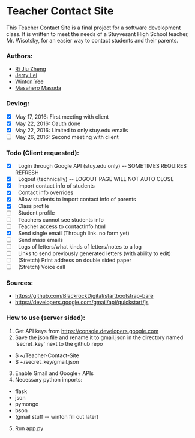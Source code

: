 # Teacher Contact Site
This Teacher Contact Site is a final project for a software development class. It is written to meet the needs of a Stuyvesant High School teacher, Mr. Wisotsky, for an easier way to contact students and their parents.

### Authors:
- [Ri Jiu Zheng](https://github.com/RJZheng1)
- [Jerry Lei](https://github.com/jerrylei98)
- [Winton Yee](https://github.com/blehw)
- [Masahero Masuda](https://github.com/masa13)

### Devlog:
- [x] May 17, 2016: First meeting with client
- [x] May 22, 2016: Oauth done
- [x] May 22, 2016: Limited to only stuy.edu emails
- [ ] May 26, 2016: Second meeting with client

### Todo (Client requested):
- [x] &nbsp; Login through Google API (stuy.edu only) -- SOMETIMES REQUIRES REFRESH
- [x] &nbsp; Logout (technically) -- LOGOUT PAGE WILL NOT AUTO CLOSE
- [x] &nbsp; Import contact info of students
- [x] &nbsp; Contact info overrides
- [x] &nbsp; Allow students to import contact info of parents
- [x] &nbsp; Class profile
- [ ] &nbsp; Student profile
- [ ] &nbsp; Teachers cannot see students info
- [ ] &nbsp; Teacher access to contactInfo.html
- [x] &nbsp; Send single email (Through link. no form yet)
- [ ] &nbsp; Send mass emails
- [ ] &nbsp; Logs of letters/what kinds of letters/notes to a log
- [ ] &nbsp; Links to send previously generated letters (with ability to edit)
- [ ] &nbsp; (Stretch) Print address on double sided paper
- [ ] &nbsp; (Stretch) Voice call

### Sources:
- https://github.com/BlackrockDigital/startbootstrap-bare
- https://developers.google.com/gmail/api/quickstart/js

### How to use (server sided):
1. Get API keys from https://console.developers.google.com
2. Save the json file and rename it to gmail.json in the directory named 'secret_key' next to the github repo
- $ ~/Teacher-Contact-Site
- $ ~/secret_key/gmail.json
3. Enable Gmail and Google+ APIs
4. Necessary python imports:
- flask
- json
- pymongo
- bson 
- (gmail stuff -- winton fill out later)
5. Run app.py
